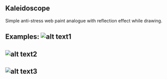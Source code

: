## Kaleidoscope

Simple anti-stress web paint analogue with reflection effect while drawing.

Examples:
![alt text1](http://i.piccy.info/i9/f81b4388c4e8b69c5533985e31a0c157/1545955549/233105/1291574/Snymok1.png)
---
![alt text2](http://i.piccy.info/i9/6003c38981b659d490d92cb725257649/1545955887/232602/1291574/Snymok2.png)
---
![alt text3](http://i.piccy.info/i9/a4a146f0962e0a7ff55dc1fa6e5e2453/1545955964/322019/1291574/Snymok3.png)
---
